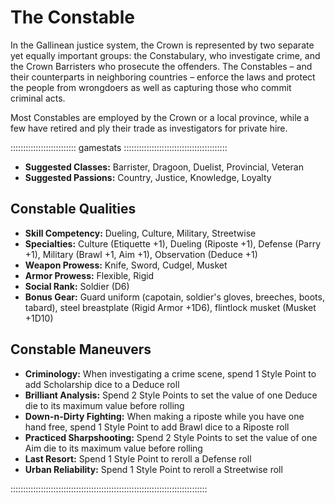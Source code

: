 # The Constable

In the Gallinean justice system, the Crown is represented by two
separate yet equally important groups: the Constabulary, who
investigate crime, and the Crown Barristers who prosecute the offenders.
The Constables – and their counterparts in neighboring countries –
enforce the laws and protect the people from wrongdoers as well as
capturing those who commit criminal acts.

Most Constables are employed by the Crown or a local province, while a
few have retired and ply their trade as investigators for private hire.

:::::::::::::::::::::::::: gamestats :::::::::::::::::::::::::::::::::::::::::
- **Suggested Classes:** Barrister, Dragoon, Duelist, Provincial, Veteran
- **Suggested Passions:** Country, Justice, Knowledge, Loyalty

## Constable Qualities

- **Skill Competency:** Dueling, Culture, Military, Streetwise
- **Specialties:** Culture (Etiquette +1), Dueling (Riposte +1), Defense (Parry +1), Military (Brawl +1, Aim +1), Observation (Deduce +1)
- **Weapon Prowess:** Knife, Sword, Cudgel, Musket
- **Armor Prowess:** Flexible, Rigid
- **Social Rank:** Soldier (D6)
- **Bonus Gear:** Guard uniform (capotain, soldier's gloves, breeches,
  boots, tabard), steel breastplate (Rigid Armor +1D6), flintlock musket (Musket +1D10)

## Constable Maneuvers

- **Criminology:** When investigating a crime scene, spend 1 Style Point to add Scholarship dice to a Deduce roll
- **Brilliant Analysis:** Spend 2 Style Points to set the value of one Deduce die to its maximum value before rolling
- **Down-n-Dirty Fighting:** When making a riposte while you have one hand free, spend 1 Style Point to add Brawl dice to a Riposte roll
- **Practiced Sharpshooting:** Spend 2 Style Points to set the value of one Aim die to its maximum value before rolling
- **Last Resort:** Spend 1 Style Point to reroll a Defense roll
- **Urban Reliability:** Spend 1 Style Point to reroll a Streetwise roll

::::::::::::::::::::::::::::::::::::::::::::::::::::::::::::::::::::::::::::::

